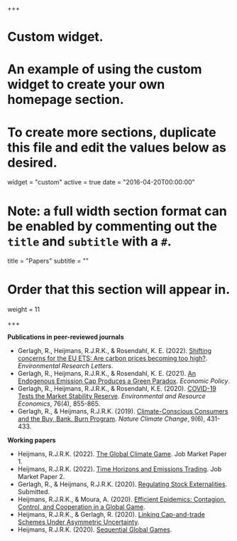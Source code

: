 +++
# Custom widget.
# An example of using the custom widget to create your own homepage section.
# To create more sections, duplicate this file and edit the values below as desired.
widget = "custom"
active = true
date = "2016-04-20T00:00:00"

# Note: a full width section format can be enabled by commenting out the `title` and `subtitle` with a `#`.
title = "Papers"
subtitle = ""

# Order that this section will appear in.
weight = 11

+++

**Publications in peer-reviewed journals**

- Gerlagh, R., Heijmans, R.J.R.K., & Rosendahl, K. E. (2022). [Shifting concerns for the EU ETS: Are carbon prices becoming too high?](https://iopscience.iop.org/article/10.1088/1748-9326/ac63d6). _Environmental Research Letters_.
- Gerlagh, R., Heijmans, R.J.R.K., & Rosendahl, K. E. (2021). [An Endogenous Emission Cap Produces a Green Paradox](https://academic.oup.com/economicpolicy/article/36/107/485/6178790). _Economic Policy_.
- Gerlagh, R., Heijmans, R.J.R.K., & Rosendahl, K.E. (2020). [COVID-19 Tests the Market Stability Reserve](https://link.springer.com/article/10.1007/s10640-020-00441-0). _Environmental and Resource Economics_, 76(4), 855-865.
- Gerlagh, R., & Heijmans, R.J.R.K. (2019). [Climate-Conscious Consumers and the Buy, Bank, Burn Program](https://www.nature.com/articles/s41558-019-0482-0). _Nature Climate Change_, 9(6), 431-433.



**Working papers**

- Heijmans, R.J.R.K. (2022). [The Global Climate Game](https://www.roweno.nl/files/TheGlobalClimateGame.pdf). Job Market Paper 1.
- Heijmans, R.J.R.K. (2022). [Time Horizons and Emissions Trading](https://www.roweno.nl/files/timehorizonsemissionstrading.pdf). Job Market Paper 2.
- Gerlagh, R., & Heijmans, R.J.R.K. (2020). [Regulating Stock Externalities](https://www.roweno.nl/files/RegulatingStockExternalities.pdf). Submitted.
- Heijmans, R.J.R.K., & Moura, A. (2020). [Efficient Epidemics: Contagion, Control, and Cooperation in a Global Game](https://www.roweno.nl/files/EfficientEpidemics.pdf).
- Heijmans, R.J.R.K., & Gerlagh, R. (2020). [Linking Cap-and-trade Schemes Under Asymmetric Uncertainty](https://www.roweno.nl/files/LinkingCapAndTrade.pdf).
- Heijmans, R.J.R.K. (2020). [Sequential Global Games](https://www.roweno.nl/files/SequentialGlobalGames.pdf).

